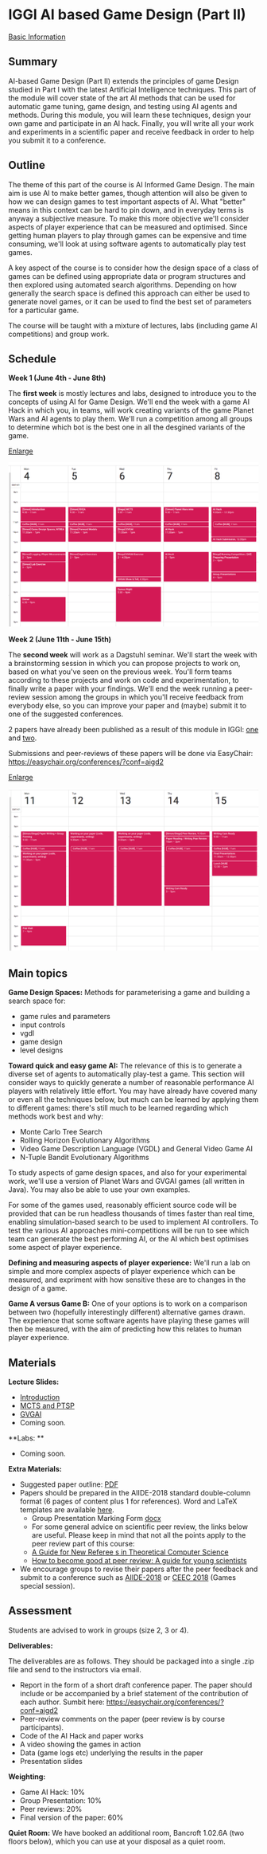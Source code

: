 # IGGI AI based Game Design (Part II)

<a href="https://github.com/GAIGResearch/AIGD2/blob/master/IGGI%20AIGD2%20Basic%20Information.pdf?raw=true">Basic Information</a>

## Summary 

AI-based Game Design (Part II) extends the principles of game Design studied in Part I with the latest Artificial Intelligence techniques. This part of the module will cover state of the art AI methods that can be used for automatic game tuning, game design, and testing using AI agents and methods. During this module, you will learn these techniques, design your own game and participate in an AI hack. Finally, you will write all your work and experiments in a scientific paper and receive feedback in order to help you submit it to a conference. 

## Outline

The theme of this part of the course is AI Informed Game Design. The main aim is use AI to make better games, though attention will also be given to how we can design games to test important aspects of AI. What "better" means in this context can be hard to pin down, and in everyday terms is anyway a subjective measure. To make this more objective we'll consider aspects of player experience that can be measured and optimised. Since getting human players to play through games can be expensive and time consuming, we'll look at using software agents to automatically play test games.

A key aspect of the course is to consider how the design space of a class of games can be defined using appropriate data or program structures and then explored using automated search algorithms. Depending on how generally the search space is defined this approach can either be used to generate novel games, or it can be used to find the best set of parameters for a particular game.

The course will be taught with a mixture of lectures, labs (including game AI competitions) and group work.

## Schedule

**Week 1 (June 4th - June 8th)**

The **first week** is mostly lectures and labs, designed to introduce you to the concepts of using AI for Game Design. We'll end the week with a game AI Hack in which you, in teams, will work creating variants of the game Planet Wars and AI agents to play them. We'll run a competition among all groups to determine which bot is the best one in all the desgined variants of the game.

<a href="https://github.com/GAIGResearch/AIGD2/blob/master/img/Week1.png?raw=true" target="_blank">Enlarge</a>

<img src="img/Week1.png" alt="Week1" class="inline"/>


**Week 2 (June 11th - June 15th)**

The **second week** will work as a Dagstuhl seminar. We'll start the week with a brainstorming session in which you can propose projects to work on, based on what you've seen on the previous week. You'll form teams according to these projects and work on code and experimentation, to finally write a paper with your findings. We'll end the week running a peer-review session among the groups in which you'll receive feedback from everybody else, so you can improve your paper and (maybe) submit it to one of the suggested conferences.

2 papers have already been published as a result of this module in IGGI:  <a href="https://github.com/GAIGResearch/AIGD2/blob/master/papers/NTupleBanditGameImprovement.pdf?raw=true">one</a> and  <a href="https://github.com/GAIGResearch/AIGD2/blob/master/papers/automatic-game-tuning.pdf?raw=true">two</a>.

Submissions and peer-reviews of these papers will be done via EasyChair: <a href="https://easychair.org/conferences/?conf=aigd2">https://easychair.org/conferences/?conf=aigd2</a>

<a href="https://github.com/GAIGResearch/AIGD2/blob/master/img/Week2.png?raw=true" target="_blank">Enlarge</a>

<img src="img/Week2.png" alt="Week2" class="inline"/>



## Main topics

**Game Design Spaces:** Methods for parameterising a game and building a search space for:
 - game rules and parameters
 - input controls
 - vgdl
 - game design
 - level designs
 
 
 **Toward quick and easy game AI:** The relevance of this is to generate a diverse set of agents to automatically play-test a game. This section will consider ways to quickly generate a number of reasonable performance AI players with relatively little effort. You may have already have covered many or even all the techniques below, but much can be learned by applying them to different games: there's still much to be learned regarding which methods work best and why:
 - Monte Carlo Tree Search
 - Rolling Horizon Evolutionary Algorithms
 - Video Game Description Language (VGDL) and General Video Game AI
 - N-Tuple Bandit Evolutionary Algorithms

To study aspects of game design spaces, and also for your experimental work, we'll use a version of Planet Wars and GVGAI games (all written in Java). You may also be able to use your own examples.

For some of the games used, reasonably efficient source code will be provided that can be run headless thousands of times faster than real time, enabling simulation-based search to be used to implement AI controllers. To test the various AI approaches mini-competitions will be run to see which team can generate the best performing AI, or the AI which best optimises some aspect of player experience.

**Defining and measuring aspects of player experience:** We'll run a lab on simple and more complex aspects of player experience which can be measured, and expriment with how sensitive these are to changes in the design of a game.

**Game A versus Game B:** One of your options is to work on a comparison between two (hopefully interestingly different) alternative games drawn. The experience that some software agents have playing these games will then be measured, with the aim of predicting how this relates to human player experience.

## Materials

**Lecture Slides:** 
 - <a href="https://github.com/GAIGResearch/AIGD2/blob/master/lectures/2.%20Introduction%20(Long).pptx?raw=true">Introduction</a>
 - <a href="https://github.com/GAIGResearch/AIGD2/blob/master/lectures/MCTS%2BPTSP.pptx?raw=true">MCTS and PTSP</a>
 - <a href="https://github.com/GAIGResearch/AIGD2/blob/master/lectures/GVGAI.pptx?raw=true">GVGAI</a>
 - Coming soon.
 
**Labs: ** 
 - Coming soon.

**Extra Materials:**

- Suggested paper outline: <a href="https://github.com/GAIGResearch/AIGD2/blob/master/utils/PaperOutline.pdf?raw=true">PDF</a>
- Papers should be prepared in the AIIDE-2018 standard double-column format (6 pages of content plus 1 for references). Word and LaTeX templates are available <a href="http://www.aaai.org/Publications/Templates/AuthorKit18.zip">here</a>.
  - Group Presentation Marking Form <a href="https://github.com/GAIGResearch/AIGD2/blob/master/utils/GroupPresentationForm.docx?raw=true">docx</a>
  - For some general advice on scientific peer review, the links below are useful. Please keep in mind that not all the points apply to the peer review part of this course:
  - <a href="http://www.jmlr.org/reviewing-papers/p92-parberry.pdf">A Guide for New Referee s in Theoretical Computer Science</a>
  - <a href="https://violentmetaphors.com/2013/12/13/how-to-become-good-at-peer-review-a-guide-for-young-scientists/">How to become good at peer review: A guide for young scientists</a>
- We encourage groups to revise their papers after the peer feedback and submit to a conference such as <a href="https://sites.google.com/ncsu.edu/aiide-2018/home">AIIDE-2018</a> or <a href="https://ceec.uk/">CEEC 2018</a> (Games special session).


## Assessment

Students are advised to work in groups (size 2, 3 or 4).

**Deliverables:**

The deliverables are as follows. They should be packaged into a single .zip file and send to the instructors via email.
  - Report in the form of a short draft conference paper. The paper should include or be accompanied by a brief statement of the contribution of each author. Sumbit here: <a href="https://easychair.org/conferences/?conf=aigd2">https://easychair.org/conferences/?conf=aigd2</a>
  - Peer-review comments on the paper (peer review is by course participants). 
  - Code of the AI Hack and paper works
  - A video showing the games in action 
  - Data (game logs etc) underlying the results in the paper
  - Presentation slides

**Weighting:**

 - Game AI Hack: 10%
 - Group Presentation: 10%
 - Peer reviews: 20%
 - Final version of the paper: 60%

**Quiet Room:**
We have booked an additional room, Bancroft 1.02.6A (two floors below), which you can use at your disposal as a quiet room.

